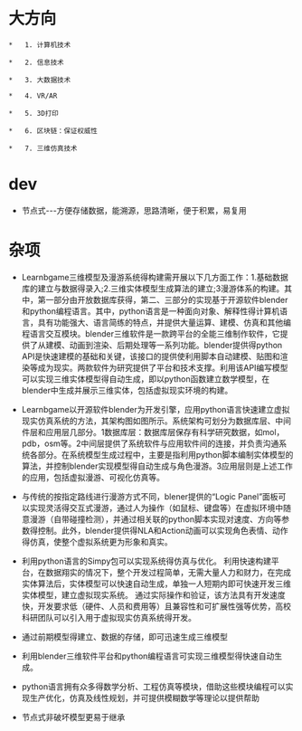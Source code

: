 #	大方向
	*	1. 计算机技术

	*	2. 信息技术

	*	3. 大数据技术

	*	4. VR/AR

	*	5. 3D打印

	*	6. 区块链：保证权威性

	*	7. 三维仿真技术

#	dev

*	节点式---方便存储数据，能溯源，思路清晰，便于积累，易复用

# 杂项

*	Learnbgame三维模型及漫游系统得构建需开展以下几方面工作：1.基础数据库的建立与数据得录入;2.三维实体模型生成算法的建立;3漫游体系的构建。其中，第一部分由开放数据库获得，第二、三部分的实现基于开源软件blender和python编程语言。其中，python语言是一种面向对象、解释性得计算机语言，具有功能强大、语言简练的特点，并提供大量运算、建模、仿真和其他编程语言交互模块。blender三维软件是一款跨平台的全能三维制作软件，它提供了从建模、动画到渲染、后期处理等一系列功能。blender提供得python API是快速建模的基础和关键，该接口的提供使利用脚本自动建模、贴图和渲染等成为现实。两款软件为研究提供了平台和技术支撑。利用该API编写模型可以实现三维实体模型得自动生成，即以python函数建立数学模型，在blender中生成并展示三维实体，包括虚拟现实环境的构建。

*	Learnbgame以开源软件blender为开发引擎，应用python语言快速建立虚拟现实仿真系统的方法，其架构图如图所示。系统架构可划分为数据库层、中间件层和应用层几部分。1数据库层：数据库层保存有科学研究数据，如mol，pdb，osm等。2中间层提供了系统软件与应用软件间的连接，并负责沟通系统各部分。在系统模型生成过程中，主要是指利用python脚本编制实体模型的算法，并控制blender实现模型得自动生成与角色漫游。3应用层则是上述工作的应用，包括虚拟漫游、可视化仿真等。


*	与传统的按指定路线进行漫游方式不同，blener提供的“Logic Panel”面板可以实现灵活得交互式漫游，通过人为操作（如鼠标、键盘等）在虚拟环境中随意漫游（自带碰撞检测），并通过相关联的python脚本实现对速度、方向等参数得控制。此外，blender提供得NLA和Action动画可以实现角色表情、动作得仿真，使整个虚拟系统更为形象和真实。

*	利用python语言的Simpy包可以实现系统得仿真与优化。
利用快速构建平台，在数据翔实的情况下，整个开发过程简单，无需大量人力和财力，在完成实体算法后，实体模型可以快速自动生成，单独一人短期内即可快速开发三维实体模型，建立虚拟现实系统。
通过实际操作和验证，该方法具有开发速度快，开发要求低（硬件、人员和费用等）且兼容性和可扩展性强等优势，高校科研团队可以引入用于虚拟现实仿真系统得开发。


*	通过前期模型得建立、数据的存储，即可迅速生成三维模型


*	利用blender三维软件平台和python编程语言可实现三维模型得快速自动生成。


*	python语言拥有众多得数学分析、工程仿真等模块，借助这些模块编程可以实现生产优化，仿真及线性规划，并可提供模糊数学等理论以提供帮助

*	节点式非破坏模型更易于继承

